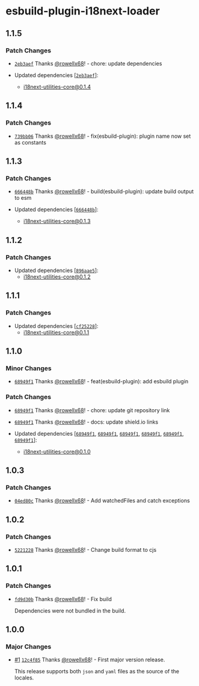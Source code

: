 # esbuild-plugin-i18next-loader

## 1.1.5

### Patch Changes

- [`2eb3aef`](https://github.com/rowellx68/i18next-utilities/commit/2eb3aef6a99e5229b5bee65083a6f2f3e75563b3) Thanks [@rowellx68](https://github.com/rowellx68)! - chore: update dependencies

- Updated dependencies [[`2eb3aef`](https://github.com/rowellx68/i18next-utilities/commit/2eb3aef6a99e5229b5bee65083a6f2f3e75563b3)]:
  - i18next-utilities-core@0.1.4

## 1.1.4

### Patch Changes

- [`739bb06`](https://github.com/rowellx68/i18next-utilities/commit/739bb064ca39a1fa247f7f86c6d4b4fc84799995) Thanks [@rowellx68](https://github.com/rowellx68)! - fix(esbuild-plugin): plugin name now set as constants

## 1.1.3

### Patch Changes

- [`666448b`](https://github.com/rowellx68/i18next-utilities/commit/666448b613c48fda1fb0c2ddc81b6601cb1b3fc3) Thanks [@rowellx68](https://github.com/rowellx68)! - build(esbuild-plugin): update build output to esm

- Updated dependencies [[`666448b`](https://github.com/rowellx68/i18next-utilities/commit/666448b613c48fda1fb0c2ddc81b6601cb1b3fc3)]:
  - i18next-utilities-core@0.1.3

## 1.1.2

### Patch Changes

- Updated dependencies [[`896aae5`](https://github.com/rowellx68/i18next-utilities/commit/896aae5afcf026dac27b8e7bcda578f6630dc26d)]:
  - i18next-utilities-core@0.1.2

## 1.1.1

### Patch Changes

- Updated dependencies [[`cf25228`](https://github.com/rowellx68/i18next-utilities/commit/cf252281c77b2676aed1492510639f0ba85b05c4)]:
  - i18next-utilities-core@0.1.1

## 1.1.0

### Minor Changes

- [`68949f1`](https://github.com/rowellx68/i18next-utilities/commit/68949f135e4446b0062fcb38f23acb99f1e46b97) Thanks [@rowellx68](https://github.com/rowellx68)! - feat(esbuild-plugin): add esbuild plugin

### Patch Changes

- [`68949f1`](https://github.com/rowellx68/i18next-utilities/commit/68949f135e4446b0062fcb38f23acb99f1e46b97) Thanks [@rowellx68](https://github.com/rowellx68)! - chore: update git repository link

- [`68949f1`](https://github.com/rowellx68/i18next-utilities/commit/68949f135e4446b0062fcb38f23acb99f1e46b97) Thanks [@rowellx68](https://github.com/rowellx68)! - docs: update shield.io links

- Updated dependencies [[`68949f1`](https://github.com/rowellx68/i18next-utilities/commit/68949f135e4446b0062fcb38f23acb99f1e46b97), [`68949f1`](https://github.com/rowellx68/i18next-utilities/commit/68949f135e4446b0062fcb38f23acb99f1e46b97), [`68949f1`](https://github.com/rowellx68/i18next-utilities/commit/68949f135e4446b0062fcb38f23acb99f1e46b97), [`68949f1`](https://github.com/rowellx68/i18next-utilities/commit/68949f135e4446b0062fcb38f23acb99f1e46b97), [`68949f1`](https://github.com/rowellx68/i18next-utilities/commit/68949f135e4446b0062fcb38f23acb99f1e46b97), [`68949f1`](https://github.com/rowellx68/i18next-utilities/commit/68949f135e4446b0062fcb38f23acb99f1e46b97)]:
  - i18next-utilities-core@0.1.0

## 1.0.3

### Patch Changes

- [`04ed80c`](https://github.com/rowellx68/esbuild-plugin-i18next-loader/commit/04ed80cc0a1f3517d48f43e882d2c5b09dbe56c2) Thanks [@rowellx68](https://github.com/rowellx68)! - Add watchedFiles and catch exceptions

## 1.0.2

### Patch Changes

- [`5221228`](https://github.com/rowellx68/esbuild-plugin-i18next-loader/commit/5221228cd026849d17798dfb090916dea004fcfc) Thanks [@rowellx68](https://github.com/rowellx68)! - Change build format to cjs

## 1.0.1

### Patch Changes

- [`fd9d30b`](https://github.com/rowellx68/esbuild-plugin-i18next-loader/commit/fd9d30b230dc8f6b5b5938de61577155f62c2d6b) Thanks [@rowellx68](https://github.com/rowellx68)! - Fix build

  Dependencies were not bundled in the build.

## 1.0.0

### Major Changes

- [#1](https://github.com/rowellx68/esbuild-plugin-i18next-loader/pull/1) [`12c4f85`](https://github.com/rowellx68/esbuild-plugin-i18next-loader/commit/12c4f853beb4d60754d5962a5e70dc1849b7191e) Thanks [@rowellx68](https://github.com/rowellx68)! - First major version release.

  This release supports both `json` and `yaml` files as the source of the locales.
